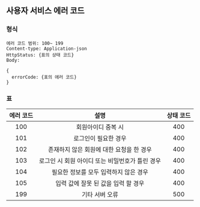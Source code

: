 ## 사용자 서비스 에러 코드 
### 형식
```
에러 코드 범위: 100~ 199
Content-type: Application-json 
HttpStatus: {표의 상태 코드} 
Body:

{
  errorCode: {표의 에러 코드}
}
```
### 표

|에러 코드|설명| 상태 코드|
|:---:|:---:|:---:|
|100|회원아이디 중복 시|400|
|101|로그인이 필요한 경우 |400|
|102|존재하지 않은 회원에 대한 요청을 한 경우|400|
|103|로그인 시 회원 아이디 또는 비밀번호가 틀린 경우|400|
|104|필요한 정보를 모두 입력하지 않은 경우|400|
|105|입력 값에 잘못 된 값을 입력 할 경우|400|
|199|기타 서버 오류|500|
